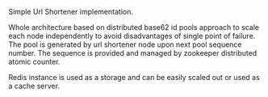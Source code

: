 Simple Url Shortener implementation.

Whole architecture based on distributed base62 id pools approach to scale each node independently to avoid disadvantages of single point of failure.
The pool is generated by url shortener node upon next pool sequence number. The sequence is provided and managed by zookeeper distributed atomic counter.

Redis instance is used as a storage and can be easily scaled out or used as a cache server. 
